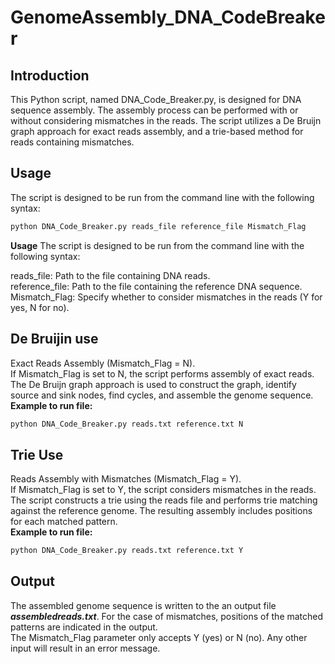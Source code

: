 # GenomeAssembly_DNA_CodeBreaker
## Introduction

This Python script, named DNA_Code_Breaker.py, is designed for DNA sequence assembly. The assembly process can be performed with or without considering mismatches in the reads. The script utilizes a De Bruijn graph approach for exact reads assembly,
and a trie-based method for reads containing mismatches.

## Usage

The script is designed to be run from the command line with the following syntax:

```bash
python DNA_Code_Breaker.py reads_file reference_file Mismatch_Flag
```


**Usage**
The script is designed to be run from the command line with the following syntax:

reads_file: Path to the file containing DNA reads.<br>
reference_file: Path to the file containing the reference DNA sequence.<br>
Mismatch_Flag: Specify whether to consider mismatches in the reads (Y for yes, N for no).

## De Bruijin use
Exact Reads Assembly (Mismatch_Flag = N).<br>
If Mismatch_Flag is set to N, the script performs assembly of exact reads. The De Bruijn graph approach is used to construct the graph, identify source and sink nodes, find cycles, and assemble the genome sequence.<br>
**Example to run file:**
```bash
python DNA_Code_Breaker.py reads.txt reference.txt N
```

## Trie Use
Reads Assembly with Mismatches (Mismatch_Flag = Y).<br>
If Mismatch_Flag is set to Y, the script considers mismatches in the reads. The script constructs a trie using the reads file and performs trie matching against the reference genome. The resulting assembly includes positions for each matched pattern.<br>
**Example to run file:**
```bash
python DNA_Code_Breaker.py reads.txt reference.txt Y
```

## Output
The assembled genome sequence is written to the an output file **_assembledreads.txt_**. For the case of mismatches, positions of the matched patterns are indicated in the output.<br>
The Mismatch_Flag parameter only accepts Y (yes) or N (no). Any other input will result in an error message.
